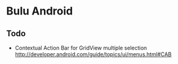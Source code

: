 # Bulu Android

## Todo
* Contextual Action Bar for GridView multiple selection http://developer.android.com/guide/topics/ui/menus.html#CAB
